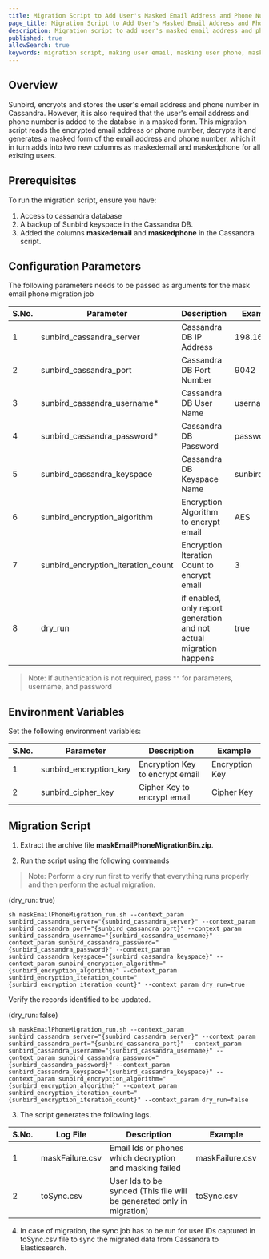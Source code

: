 ```yaml
---
title: Migration Script to Add User's Masked Email Address and Phone Number
page_title: Migration Script to Add User's Masked Email Address and Phone Number
description: Migration script to add user's masked email address and phone
published: true
allowSearch: true
keywords: migration script, making user email, masking user phone, masking
---
```


## Overview
Sunbird, encryots and stores the user's email address and phone number in Cassandra. However, it is also required that the user's email address and phone number is added to the databse in a masked form. This migration script reads the encrypted email address or phone number, decrypts it and generates a masked form of the email address and phone number, which it in turn adds into two new columns as maskedemail and maskedphone for all existing users.

## Prerequisites

To run the migration script, ensure you have:

1. Access to cassandra database
2. A backup of Sunbird keyspace in the Cassandra DB.
3. Added the columns **maskedemail** and **maskedphone** in the Cassandra script.

## Configuration Parameters
The following parameters needs to be passed as arguments for the mask email phone migration job

 S.No. | Parameter | Description | Example 
-------|-----------|-------------|---------
1 | sunbird_cassandra_server | Cassandra DB IP Address| 198.168.1.1
2 | sunbird_cassandra_port | Cassandra DB Port Number | 9042 
3 | sunbird_cassandra_username* | Cassandra DB User Name | username 
4 | sunbird_cassandra_password* | Cassandra DB Password | password 
5 | sunbird_cassandra_keyspace  | Cassandra DB Keyspace Name | sunbird 
6 | sunbird_encryption_algorithm  | Encryption Algorithm to encrypt email | AES 
7 | sunbird_encryption_iteration_count  | Encryption Iteration Count to encrypt email | 3 
8 | dry_run  | if enabled, only report generation and not actual migration happens | true


> Note: If authentication is not required, pass `""` for parameters, username, and password

## Environment Variables
Set the following environment variables:

 S.No. | Parameter | Description | Example 
-------|-----------|-------------|---------
1 | sunbird_encryption_key | Encryption Key to encrypt email | Encryption Key
2 | sunbird_cipher_key | Cipher Key to encrypt email | Cipher Key 

## Migration Script

1. Extract the archive file **maskEmailPhoneMigrationBin.zip**.

2. Run the script using the following commands 
> Note: Perform a dry run first to verify that everything runs properly and then perform the actual migration.

(dry_run: true)
``` 
sh maskEmailPhoneMigration_run.sh --context_param sunbird_cassandra_server="{sunbird_cassandra_server}" --context_param sunbird_cassandra_port="{sunbird_cassandra_port}" --context_param sunbird_cassandra_username="{sunbird_cassandra_username}" --context_param sunbird_cassandra_password="{sunbird_cassandra_password}" --context_param sunbird_cassandra_keyspace="{sunbird_cassandra_keyspace}" --context_param sunbird_encryption_algorithm="{sunbird_encryption_algorithm}" --context_param sunbird_encryption_iteration_count="{sunbird_encryption_iteration_count}" --context_param dry_run=true
```

Verify the records identified to be updated.

(dry_run: false)  
``` 
sh maskEmailPhoneMigration_run.sh --context_param sunbird_cassandra_server="{sunbird_cassandra_server}" --context_param sunbird_cassandra_port="{sunbird_cassandra_port}" --context_param sunbird_cassandra_username="{sunbird_cassandra_username}" --context_param sunbird_cassandra_password="{sunbird_cassandra_password}" --context_param sunbird_cassandra_keyspace="{sunbird_cassandra_keyspace}" --context_param sunbird_encryption_algorithm="{sunbird_encryption_algorithm}" --context_param sunbird_encryption_iteration_count="{sunbird_encryption_iteration_count}" --context_param dry_run=false
```

3. The script generates the following logs.

 S.No. | Log File | Description | Example 
-------|-----------|-------------|---------
1 | maskFailure.csv | Email Ids or phones which decryption and masking failed | maskFailure.csv
2 | toSync.csv | User Ids to be synced (This file will be generated only in migration) | toSync.csv 

4. In case of migration, the sync job has to be run for user IDs captured in toSync.csv file to sync the migrated data from Cassandra to Elasticsearch.
